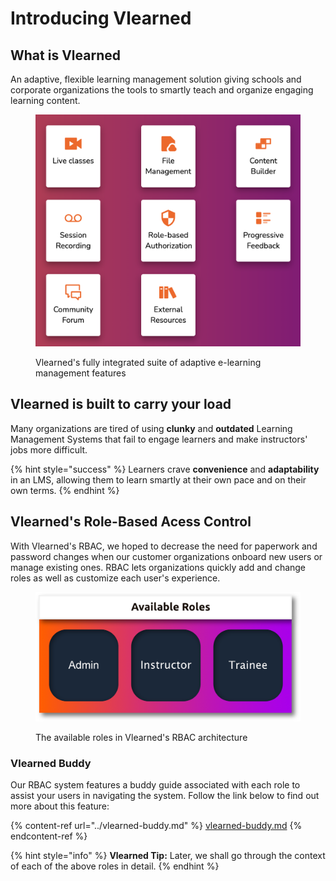 # Introducing Vlearned

## What is Vlearned

An adaptive, flexible learning management solution giving schools and corporate organizations the tools to smartly teach and organize engaging learning content.

<figure><img src="../.gitbook/assets/Screenshot 2022-12-20 at 5.04.28 PM.png" alt="Feature in the Vlearned ecosystem"><figcaption><p>Vlearned's fully integrated suite of adaptive e-learning management features</p></figcaption></figure>

## Vlearned is built to carry your load

Many organizations are tired of using **clunky** and **outdated** Learning Management Systems that fail to engage learners and make instructors' jobs more difficult.&#x20;

{% hint style="success" %}
Learners crave **convenience** and **adaptability** in an LMS, allowing them to learn smartly at their own pace and on their own terms.
{% endhint %}

## Vlearned's Role-Based Acess Control

With Vlearned's RBAC, we hoped to decrease the need for paperwork and password changes when our customer organizations onboard new users or manage existing ones. RBAC lets organizations quickly add and change roles as well as customize each user's experience.&#x20;

<figure><img src="../.gitbook/assets/Guide Book-roles.png" alt="Vlearned Available Roles"><figcaption><p>The available roles in Vlearned's RBAC architecture</p></figcaption></figure>

### Vlearned Buddy

Our RBAC system features a buddy guide associated with each role to assist your users in navigating the system. Follow the link below to find out more about this feature:

{% content-ref url="../vlearned-buddy.md" %}
[vlearned-buddy.md](../vlearned-buddy.md)
{% endcontent-ref %}

{% hint style="info" %}
**Vlearned Tip:** Later, we shall go through the context of each of the above roles in detail.
{% endhint %}
